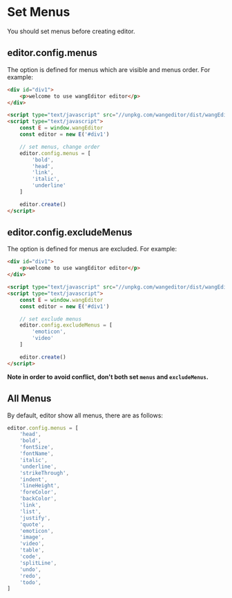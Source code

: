 # Set Menus
You should set menus before creating editor.

## editor.config.menus
The option is defined for menus which are visible and menus order. For example:

```html
<div id="div1">
    <p>welcome to use wangEditor editor</p>
</div>

<script type="text/javascript" src="//unpkg.com/wangeditor/dist/wangEditor.min.js"></script>
<script type="text/javascript">
    const E = window.wangEditor
    const editor = new E('#div1')

    // set menus, change order
    editor.config.menus = [
        'bold',
        'head',
        'link',
        'italic',
        'underline'
    ]

    editor.create()
</script>
```

## editor.config.excludeMenus
The option is defined for menus are excluded. For example:

```html
<div id="div1">
    <p>welcome to use wangEditor editor</p>
</div>

<script type="text/javascript" src="//unpkg.com/wangeditor/dist/wangEditor.min.js"></script>
<script type="text/javascript">
    const E = window.wangEditor
    const editor = new E('#div1')

    // set exclude menus
    editor.config.excludeMenus = [
        'emoticon',
        'video'
    ]

    editor.create()
</script>
```
**Note in order to avoid conflict, don't both set `menus` and `excludeMenus`.**

## All Menus
By default, editor show all menus, there are as follows:

```js
editor.config.menus = [
    'head',
    'bold',
    'fontSize',
    'fontName',
    'italic',
    'underline',
    'strikeThrough',
    'indent',
    'lineHeight',
    'foreColor',
    'backColor',
    'link',
    'list',
    'justify',
    'quote',
    'emoticon',
    'image',
    'video',
    'table',
    'code',
    'splitLine',
    'undo',
    'redo',
    'todo', 
]
```
